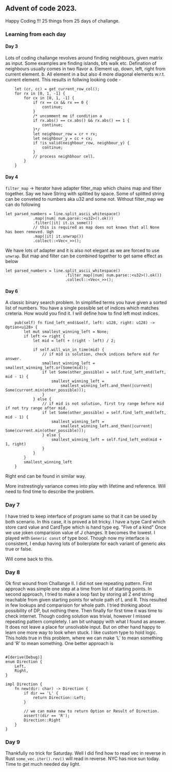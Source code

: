 ## Advent of code 2023.

Happy Coding !!!
25 things from 25 days of challange.

### Learning from each day

#### Day 3
Lots of coding challange revolves around finding neighbours, given matrix as input.
Some examples are finding islands, bfs walk etc.
Defination of neighbours usually comes in two flavor
a. Element up, down, left, right from current element.
b. All element in a but also 4 more diagonal elements w.r.t. current element.
This results in follwing looking code - 
```
    let (cr, cc) = get_current_row_col();
    for rx in [0, 1, -1] {
        for cx in [0, 1, -1] {
            if rx == cx && rx == 0 {
                continue;
            }
            /* uncomment me if condition a
            if rx.abs() == cx.abs() && rx.abs() == 1 {
                continue;
            }*/
            let neighbour_row = cr + rx;
            let neighbour_y = cc + cx;
            if !is_valid(neighbour_row, neighbour_y) {
                continue;
            }
            // process neighbhour cell.
        }
    }
```
#### Day 4 
`filter_map` -> Iterator have adapter filter_map which chains map and filter together.
Say we have String with splitted by space. Some of splitted string can be conveted to numbers aka u32 and some not.
Without filter_map we can do following 
```
let parsed_numbers = line.split_ascii_whitespace()
            .map(|num| num.parse::<u32>().ok())
            .filter(|it| it.is_some())
            // this is required as map does not knows that all None has been removed. Ugh
            .map(|it| it.unwrap())
            .collect::<Vec<_>>();
```
We have lots of adapter and it is also not elegant as we are forced to use `unwrap`.
But map and filter can be combined together to get same effect as below
```
let parsed_numbers = line.split_ascii_whitespace()
                          .filter_map(|num| num.parse::<u32>().ok())
                          .collect::<Vec<_>>();
```

#### Day 6
A classic binary search problem. In simplified terms you have given a sorted list of numbers. You have a single possible set of indices which matches creteria. How would you find it. I will define how to find left most indices.
```
    pub(self) fn find_left_end(&self, left: u128, right: u128) -> Option<u128> {
        let mut smallest_winning_left = None;
        if left <= right {
            let mid = left + (right - left) / 2;

            if self.will_win_in_time(mid) {
                // if mid is solution, check indices before mid for answer.
                smallest_winning_left = smallest_winning_left.or(Some(mid));
                if let Some(other_possible) = self.find_left_end(left, mid - 1) {
                    smallest_winning_left =
                        smallest_winning_left.and_then(|current| Some(current.min(other_possible)));
                }
            } else {
                // if mid is not solution, first try range before mid if not try range after mid.
                if let Some(other_possible) = self.find_left_end(left, mid - 1) {
                    smallest_winning_left =
                        smallest_winning_left.and_then(|current| Some(current.min(other_possible)));
                } else {
                    smallest_winning_left = self.find_left_end(mid + 1, right)
                }
            }
        }
        smallest_winning_left
    }
```
Right end can be found in similar way.

More instrestingly variance comes into play with lifetime and reference. Will need to find time to describe the problem.

### Day 7
I have tried to keep interface of program same so that it can be used by both scenario.
In this case, it is proved a bit tricky.
I have a type Card which store card value and CardType which is hand type eg. "Five of a kind"
Once we use joken comparision value of J changes. It becomes the lowest.
I played with `Generic const` of type bool. Though now my interface is consistent, I endup having lots of boilerplate for each variant of generic aks true or false.

Will come back to this.

### Day 8
Ok first wound from Challange II. I did not see repeating pattern.
First approach was simple one step at a time from list of starting points.
In second approach, I tried to make a loop fast by storing all Z end string reachable from given starting points for whole path of L and R. This resulted in few lookups and comparision for whole path.
I tried thinking about possibility of DP, but nothing there. Then finally for first time it was time to check internet. Though coding solution was trivial, however I missed repeating pattern completely. I am bit unhappy with what I found as answer. It does not leave a place for unsolvable input. But on other hand happy to learn one more way to look when stuck.
I like custom type to hold logic. This holds true in this problem, where we can make 'L' to mean something and 'R' to mean something. One better approach is 
```

#[derive(Debug)]
enum Direction {
    Left,
    Right,
}

impl Direction {
    fn new(dir: char) -> Direction {
        if dir == 'L' {
            return Direction::Left;
        }

        // we can make new to return Option or Result of Direction.
        assert!(dir == 'R');
        Direction::Right
    }
}
```

### Day 9
Thankfully no trick for Saturday.
Well I did find how to read vec in reverse in Rust
`some_vec.iter().rev()` will read in reverse.
NYC has nice sun today. Time to get much needed day light.